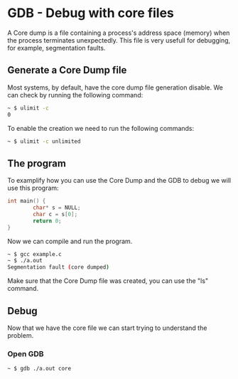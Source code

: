 # GDB - Debug with core files

A Core dump is a file containing a process's address space (memory) when the process terminates unexpectedly. This file is very usefull for debugging, for example, segmentation faults.

## Generate a Core Dump file

Most systems, by default, have the core dump file generation disable. We can check by running the following command:

```bash
~ $ ulimit -c
0
```

To enable the creation we need to run the following commands:

```bash
~ $ ulimit -c unlimited
```

## The program

To examplify how you can use the Core Dump and the GDB to debug we will use this program:

```c
int main() {
        char* s = NULL;
        char c = s[0];
        return 0;
}
```

Now we can compile and run the program.

```bash
~ $ gcc example.c
~ $ ./a.out
Segmentation fault (core dumped)
```

Make sure that the Core Dump file was created, you can use the "ls" command.

## Debug

Now that we have the core file we can start trying to understand the problem.

### Open GDB

```bash
~ $ gdb ./a.out core
```
